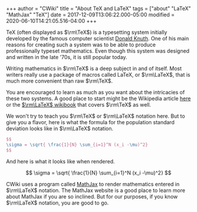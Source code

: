 +++
author = "CWiki"
title = "About TeX and LaTeX"
tags = ["about" "LaTeX" "MathJax" "TeX"]
date = 2017-12-09T13:06:22.000-05:00
modified = 2020-06-10T14:21:05.516-04:00
+++

TeX (often displayed as $\rm\TeX$) is a typesetting system initially​ developed by the famous computer scientist [Donald Knuth](https://en.wikipedia.org/wiki/Donald_Knuth). One of his main reasons for creating such a system was to be able to produce professionally typeset mathematics. Even though this system was designed and written in the late '70s, it is still popular today.

Writing mathematics in $\rm\TeX$ is a deep subject in and of itself. Most writers really use a package of macros called LaTeX, or $\rm\LaTeX$, that is much more convenient than raw $\rm\TeX$. 

You are encouraged to learn as much as you want about the intricacies of these two systems. A good place to start might be the Wikipedia article [here](https://en.wikipedia.org/wiki/TeX) or the [$\rm\LaTeX$ wikibook](https://en.wikibooks.org/wiki/LaTeX) that covers $\rm\TeX$ as well.

We won't try to teach you $\rm\TeX$ or $\rm\LaTeX$ notation here. But to give you a flavor, here is what the formula for the population standard deviation looks like in  $\rm\LaTeX$ notation.

```latex
$$
\sigma = \sqrt{ \frac{1}{N} \sum_{i=1}^N (x_i -\mu)^2}
$$
```

And here is what it looks like when rendered.

$$
\sigma = \sqrt{ \frac{1}{N} \sum_{i=1}^N (x_i -\mu)^2}
$$

CWiki uses a program called [MathJax](https://www.mathjax.org/) to render mathematics entered in $\rm\LaTeX$ notation. The MathJax website is a good place to learn more about MathJax if you are so inclined. But for our purposes, if you know $\rm\LaTeX$ notation, you are good to go.